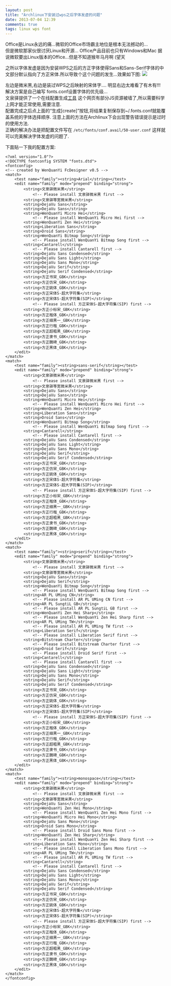 ```yaml
---
layout: post
title: "Archlinux下安装过wps之后字体发虚的问题"
date: 2013-07-04 12:39
comments: true
tags: linux wps font
---
```


Office是Linux永远的痛...微软的Office市场霸主地位是根本无法撼动的...  
但是微软那家伙很讨厌Linux和开源... Office产品目前也只有Windows和Mac
据说微软要出Linux版本的Office...但是不知道猴年马月啊 (望天

之所以字体发虚是因为安装WPS之后的方正字体使得Sans和Sans-Serif字体的中文部分默认指向了方正宋体.所以导致个这个问题的发生...效果如下图:
![](https://lh6.googleusercontent.com/-7Tsrxwsjy4I/UdQBngbd6EI/AAAAAAAAXV0/JaT9lIzSLY8/w633-h410-no/2013-07-03-184858_633x410_scrot.png)

左边是微米黑,右边是装过WPS之后映射的宋体字.... 明显右边太难看了有木有!!!  
解决方案是自己编写 fonts.conf设置字体的优先级...  
文泉驿提供了一个在线配置生成[工具](http://wenq.org/cloud/fcdesigner_local.html)
这个网页有部分JS资源被墙了,所以需要科学上网才能正常使用,需要注意.  
配置完成之后点上面的“生成[create]”按钮,将结果复制保存到~/.fonts.conf就能覆盖系统的字体选择顺序.
注意上面的方法在Archlinux下会出现警告错误提示是过时的使用方法.  
正确的解决办法是把配置文件写在 `/etc/fonts/conf.avail/50-user.conf`
这样就可以完美解决字体发虚的问题了.  

下面贴一下我的配置方案:  

	<?xml version="1.0"?>
	<!DOCTYPE fontconfig SYSTEM "fonts.dtd">
	<fontconfig>
	<!-- created by WenQuanYi FcDesigner v0.5 -->
	<match>
		<test name="family"><string>Arial</string></test>
		<edit name="family" mode="prepend" binding="strong">
			<string>文泉驿微米黑</string>
				<!-- Please install 文泉驿微米黑 first -->
			<string>文泉驿等宽微米黑</string>
			<string>DejaVu Sans</string>
			<string>DejaVu Sans</string>
			<string>WenQuanYi Micro Hei</string>
				<!-- Please install WenQuanYi Micro Hei first -->
			<string>WenQuanYi Zen Hei</string>
			<string>Liberation Sans</string>
			<string>Droid Sans</string>
			<string>WenQuanYi Bitmap Song</string>
				<!-- Please install WenQuanYi Bitmap Song first -->
			<string>Cantarell</string>
				<!-- Please install Cantarell first -->
			<string>DejaVu Sans Condensed</string>
			<string>DejaVu Sans Light</string>
			<string>DejaVu Sans Mono</string>
			<string>DejaVu Serif</string>
			<string>DejaVu Serif Condensed</string>
			<string>方正书宋_GBK</string>
			<string>方正仿宋_GBK</string>
			<string>方正姚体_GBK</string>
			<string>方正宋体S-超大字符集</string>
			<string>方正宋体S-超大字符集(SIP)</string>
				<!-- Please install 方正宋体S-超大字符集(SIP) first -->
			<string>方正小标宋_GBK</string>
			<string>方正楷体_GBK</string>
			<string>方正细黑一_GBK</string>
			<string>方正行楷_GBK</string>
			<string>方正超粗黑_GBK</string>
			<string>方正隶书_GBK</string>
			<string>方正魏碑_GBK</string>
			<string>方正黑体_GBK</string>
		</edit>
	</match>	
	<match>
		<test name="family"><string>sans-serif</string></test>
		<edit name="family" mode="prepend" binding="strong">
			<string>文泉驿微米黑</string>
				<!-- Please install 文泉驿微米黑 first -->
			<string>文泉驿等宽微米黑</string>
			<string>DejaVu Sans</string>
			<string>DejaVu Sans</string>
			<string>WenQuanYi Micro Hei</string>
				<!-- Please install WenQuanYi Micro Hei first -->
			<string>WenQuanYi Zen Hei</string>
			<string>Liberation Sans</string>
			<string>Droid Sans</string>
			<string>WenQuanYi Bitmap Song</string>
				<!-- Please install WenQuanYi Bitmap Song first -->
			<string>Cantarell</string>
				<!-- Please install Cantarell first -->
			<string>DejaVu Sans Condensed</string>
			<string>DejaVu Sans Light</string>
			<string>DejaVu Sans Mono</string>
			<string>DejaVu Serif</string>
			<string>DejaVu Serif Condensed</string>
			<string>方正书宋_GBK</string>
			<string>方正仿宋_GBK</string>
			<string>方正姚体_GBK</string>
			<string>方正宋体S-超大字符集</string>
			<string>方正宋体S-超大字符集(SIP)</string>
				<!-- Please install 方正宋体S-超大字符集(SIP) first -->
			<string>方正小标宋_GBK</string>
			<string>方正楷体_GBK</string>
			<string>方正细黑一_GBK</string>
			<string>方正行楷_GBK</string>
			<string>方正超粗黑_GBK</string>
			<string>方正隶书_GBK</string>
			<string>方正魏碑_GBK</string>
			<string>方正黑体_GBK</string>
		</edit>
	</match>
	<match>
		<test name="family"><string>serif</string></test>
		<edit name="family" mode="prepend" binding="strong">
			<string>文泉驿微米黑</string>
				<!-- Please install 文泉驿微米黑 first -->
			<string>文泉驿等宽微米黑</string>
			<string>DejaVu Sans</string>
			<string>DejaVu Serif</string>
			<string>WenQuanYi Bitmap Song</string>
				<!-- Please install WenQuanYi Bitmap Song first -->
			<string>AR PL UMing CN</string>
				<!-- Please install AR PL UMing CN first -->
			<string>AR PL SungtiL GB</string>
				<!-- Please install AR PL SungtiL GB first -->
			<string>WenQuanYi Zen Hei Sharp</string>
				<!-- Please install WenQuanYi Zen Hei Sharp first -->
			<string>AR PL UMing TW</string>
				<!-- Please install AR PL UMing TW first -->
			<string>Liberation Serif</string>
				<!-- Please install Liberation Serif first -->
			<string>Bitstream Charter</string>
				<!-- Please install Bitstream Charter first -->
			<string>Droid Serif</string>
				<!-- Please install Droid Serif first -->
			<string>Cantarell</string>
				<!-- Please install Cantarell first -->
			<string>DejaVu Sans Condensed</string>
			<string>DejaVu Sans Light</string>
			<string>DejaVu Sans Mono</string>
			<string>DejaVu Serif</string>
			<string>DejaVu Serif Condensed</string>
			<string>方正书宋_GBK</string>
			<string>方正仿宋_GBK</string>
			<string>方正姚体_GBK</string>
			<string>方正宋体S-超大字符集</string>
			<string>方正宋体S-超大字符集(SIP)</string>
				<!-- Please install 方正宋体S-超大字符集(SIP) first -->
			<string>方正小标宋_GBK</string>
			<string>方正楷体_GBK</string>
			<string>方正细黑一_GBK</string>
			<string>方正行楷_GBK</string>
			<string>方正超粗黑_GBK</string>
			<string>方正隶书_GBK</string>
			<string>方正魏碑_GBK</string>
			<string>方正黑体_GBK</string>
		</edit>
	</match>
	<match>
		<test name="family"><string>monospace</string></test>
		<edit name="family" mode="prepend" binding="strong">
			<string>文泉驿微米黑</string>
				<!-- Please install 文泉驿微米黑 first -->
			<string>文泉驿等宽微米黑</string>
			<string>DejaVu Sans</string>
			<string>WenQuanYi Zen Hei Mono</string>
				<!-- Please install WenQuanYi Zen Hei Mono first -->
			<string>WenQuanYi Micro Hei Mono</string>
			<string>DejaVu Sans Mono</string>
			<string>Droid Sans Mono</string>
				<!-- Please install Droid Sans Mono first -->
			<string>WenQuanYi Zen Hei Sharp</string>
				<!-- Please install WenQuanYi Zen Hei Sharp first -->
			<string>Liberation Sans Mono</string>
				<!-- Please install Liberation Sans Mono first -->
			<string>AR PL UMing TW</string>
				<!-- Please install AR PL UMing TW first -->
			<string>Cantarell</string>
				<!-- Please install Cantarell first -->
			<string>DejaVu Sans Condensed</string>
			<string>DejaVu Sans Light</string>
			<string>DejaVu Sans Mono</string>
			<string>DejaVu Serif</string>
			<string>DejaVu Serif Condensed</string>
			<string>方正书宋_GBK</string>
			<string>方正仿宋_GBK</string>
			<string>方正姚体_GBK</string>
			<string>方正宋体S-超大字符集</string>
			<string>方正宋体S-超大字符集(SIP)</string>
				<!-- Please install 方正宋体S-超大字符集(SIP) first -->
			<string>方正小标宋_GBK</string>
			<string>方正楷体_GBK</string>
			<string>方正细黑一_GBK</string>
			<string>方正行楷_GBK</string>
			<string>方正超粗黑_GBK</string>
			<string>方正隶书_GBK</string>
			<string>方正魏碑_GBK</string>
			<string>方正黑体_GBK</string>
		</edit>
	</match>
	</fontconfig>

